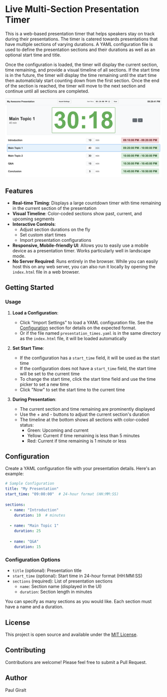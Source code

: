# Live Multi-Section Presentation Timer

This is a web-based presentation timer that helps speakers stay on track during their presentations. The timer is catered towards presentations that have multiple sections of varying durations. A YAML configuration file is used to define the presentation sections and their durations as well as an optional start time and title.

Once the configuration is loaded, the timer will display the current section, time remaining, and provide a visual timeline of all sections. If the start time is in the future, the timer will display the time remaining until the start time then automaticlaly start counting down from the first section. Once the end of the section is reached, the timer will move to the next section and continue until all sections are completed.

![Presentation Timer Screenshot](https://github.com/pgiralt/preso_timer/blob/main/preso_timer_example.png?raw=true)

## Features

- **Real-time Timing**: Displays a large countdown timer with time remaining in the current section of the presentation
- **Visual Timeline**: Color-coded sections show past, current, and upcoming segments
- **Interactive Controls**:
  - Adjust section durations on the fly
  - Set custom start times
  - Import presentation configurations
- **Responsive, Mobile-friendly UI**: Allows you to easily use a mobile device as a presentation timer. Works particularly well in landscape mode.
- **No Server Required**: Runs entirely in the browser. While you can easily host this on any web server, you can also run it locally by opening the `index.html` file in a web browser.

## Getting Started

### Usage

1. **Load a Configuration**:
   - Click "Import Settings" to load a YAML configuration file. See the [Configuration](#configuration) section for details on the expected format.
   - Or if the file named `presentation_times.yaml` is in the same directory as the `index.html` file, it will be loaded automatically

2. **Set Start Time**:
   - If the configuration has a `start_time` field, it will be used as the start time
   - If the configuration does not have a `start_time` field, the start time will be set to the current time
   - To change the start time, click the start time field and use the time picker to set a new time
   - Click "Now" to set the start time to the current time

3. **During Presentation**:
   - The current section and time remaining are prominently displayed
   - Use the + and - buttons to adjust the current section's duration
   - The timeline at the bottom shows all sections with color-coded status:
     - Green: Upcoming and current
     - Yellow: Current if time remaining is less than 5 minutes
     - Red: Current if time remaining is 1 minute or less

## Configuration

Create a YAML configuration file with your presentation details. Here's an example:

```yaml
# Sample Configuration
title: "My Presentation"
start_time: "09:00:00"  # 24-hour format (HH:MM:SS)

sections:
  - name: "Introduction"
    duration: 10  # minutes
    
  - name: "Main Topic 1"
    duration: 25
    
  - name: "Q&A"
    duration: 15
```

### Configuration Options

- `title` (optional): Presentation title
- `start_time` (optional): Start time in 24-hour format (HH:MM:SS)
- `sections` (required): List of presentation sections
  - `name`: Section name (displayed in the UI)
  - `duration`: Section length in minutes

You can specify as many sections as you would like. Each section must have a name and a duration.

## License

This project is open source and available under the [MIT License](LICENSE).

## Contributing

Contributions are welcome! Please feel free to submit a Pull Request.

## Author

Paul Giralt
